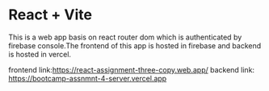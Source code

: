 # React + Vite

This is a web app basis on react router dom which is authenticated by firebase console.The frontend of this app is hosted in firebase and backend is hosted in vercel.

frontend link:https://react-assignment-three-copy.web.app/
backend link: https://bootcamp-assnmnt-4-server.vercel.app
